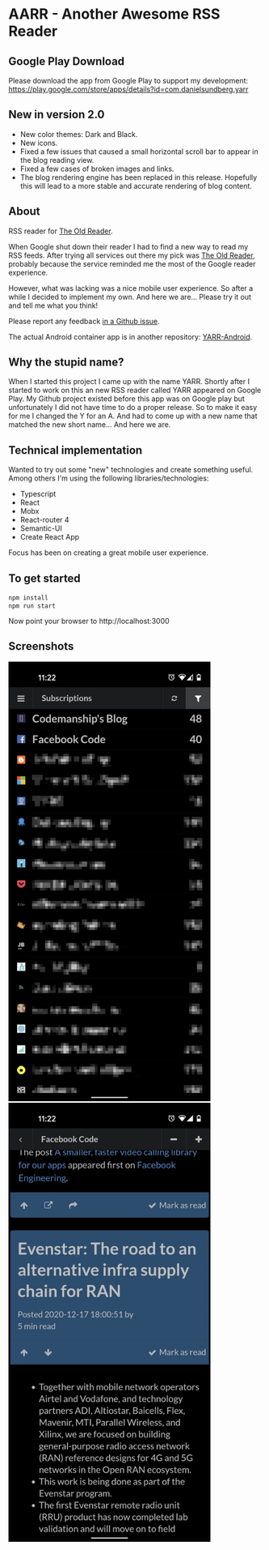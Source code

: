 # AARR - Another Awesome RSS Reader

## Google Play Download

Please download the app from Google Play to support my development:
https://play.google.com/store/apps/details?id=com.danielsundberg.yarr


## New in version 2.0
* New color themes: Dark and Black.
* New icons.
* Fixed a few issues that caused a small horizontal scroll bar to appear in the blog reading view.
* Fixed a few cases of broken images and links.
* The blog rendering engine has been replaced in this release. Hopefully this will lead to a more stable and accurate rendering of blog content.


## About

RSS reader for <a href="http://theoldreader.com/">The Old Reader</a>. 

When Google shut down their reader I had to find a new way to read my RSS feeds. After trying all services out there 
my pick was <a href="http://theoldreader.com/">The Old Reader</a>, probably because the service reminded me the most 
of the Google reader experience. 

However, what was lacking was a nice mobile user experience. So after a while I decided to implement my own. And 
here we are... Please try it out and tell me what you think!

Please report any feedback <a href="https://github.com/DanielSundberg/AARR/issues">in a Github issue</a>.

The actual Android container app is in another repository: <a href="https://github.com/DanielSundberg/AARR-Android">YARR-Android</a>.

## Why the stupid name?
When I started this project I came up with the name YARR. Shortly after I started to work on this an 
new RSS reader called YARR appeared on Google Play. My Github project existed before this app was on 
Google play but unfortunately I did not have time to do a proper release. So to make it easy for me 
I changed the Y for an A. And had to come up with a new name that matched the new short name... 
And here we are.

## Technical implementation

Wanted to try out some "new" technologies and  create something useful. Among others I'm using the following libraries/technologies:

* Typescript
* React
* Mobx
* React-router 4
* Semantic-UI
* Create React App

Focus has been on creating a great mobile user experience.

## To get started

````
npm install
npm run start
````

Now point your browser to http://localhost:3000


## Screenshots

<img src="screenshot.png" width="400">

<img src="blogtext.png" width="400">
